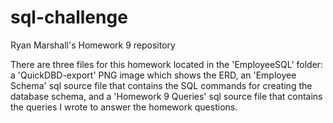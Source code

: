 # sql-challenge
Ryan Marshall's Homework 9 repository

There are three files for this homework located in the 'EmployeeSQL' folder: a 'QuickDBD-export' PNG image which shows the ERD, an 'Employee Schema' sql source file that contains the SQL commands for creating the database schema, and a 'Homework 9 Queries' sql source file that contains the queries I wrote to answer the homework questions.